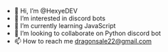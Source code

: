 - 👋 Hi, I’m @HexyeDEV
- 👀 I’m interested in discord bots
- 🌱 I’m currently learning JavaScript 
- 💞️ I’m looking to collaborate on Python discord bot
- 📫 How to reach me dragonsale22@gmail.com
